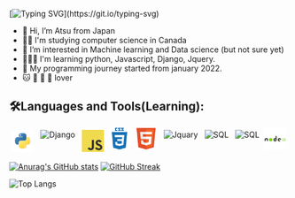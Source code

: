 [![Typing SVG](https://readme-typing-svg.herokuapp.com/?lines=Welcome+to+my+Github!)](https://git.io/typing-svg)
- 👋 Hi, I’m Atsu from Japan
- ✍🏻 I'm studying computer science in Canada
- 👀 I’m interested in Machine learning and Data science (but not sure yet) 
- 👨🏻‍💻 I'm learning python, Javascript, Django, Jquery.
- 🌱 My programming journey started from january 2022.
- 🐱 🍜 🍣 🍙 lover

## 🛠️Languages and Tools(Learning):
<p align="center">
<img src="https://raw.githubusercontent.com/github/explore/80688e429a7d4ef2fca1e82350fe8e3517d3494d/topics/python/python.png" alt="Python" height="40" style="vertical-align:top; margin:4px">
<img src="https://icon-library.com/images/django-icon/django-icon-0.jpg" alt="Django" height="40" style="vertical-align:top; margin:4px">
<img src="https://raw.githubusercontent.com/github/explore/80688e429a7d4ef2fca1e82350fe8e3517d3494d/topics/javascript/javascript.png" alt="Javascript" height="40" style="vertical-align:top; margin:4px">
  <img src="https://github.com/devicons/devicon/blob/master/icons/css3/css3-plain-wordmark.svg"  title="CSS3" alt="CSS" width="40" height="40"/>&nbsp;
  <img src="https://github.com/devicons/devicon/blob/master/icons/html5/html5-original.svg" title="HTML5" alt="HTML" width="40" height="40"/>&nbsp;
<img src="https://e7.pngegg.com/pngimages/662/163/png-clipart-jquery-logo-web-development-jquery-ui-javascript-computer-icons-jqlogo-emblem-label.png" alt="Jquary" height="40" style="vertical-align:top; margin:4px">
<img src="https://github.com/amido/azure-vector-icons/blob/master/renders/sql-database-generic.png" alt="SQL" height="40" style="vertical-align:top; margin:4px">
<img src="https://github.com/amido/azure-vector-icons/blob/master/renders/git-deployment.png" alt="SQL" height="40" style="vertical-align:top; margin:4px">
<img src="https://github.com/devicons/devicon/blob/master/icons/nodejs/nodejs-original-wordmark.svg" title="NodeJS" alt="NodeJS" width="40" height="40"/>&nbsp;
</p>

[![Anurag's GitHub stats](https://github-readme-stats.vercel.app/api?username=tIcers&theme=tokyonight&show_icons=true)](https://github.com/anuraghazra/github-readme-stats)
[![GitHub Streak](https://github-readme-streak-stats.herokuapp.com/?user=tIcers)](https://git.io/streak-stats)

![Top Langs](https://github-readme-stats.vercel.app/api/top-langs/?username=tIcers&theme=tokyonight)
<!---
tIcers/tIcers is a ✨ special ✨ repository because its `README.md` (this file) appears on your GitHub profile.
You can click the Preview link to take a look at your changes.
--->
